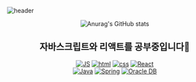 ![header](https://capsule-render.vercel.app/api?type=wave&color=auto&height=100&section=header&text=Hi&nbsp;there&nbsp;👋&fontSize=50)

<div align=center>

![Anurag's GitHub stats](https://github-readme-stats.vercel.app/api?username=ParkTaeYonggg&show_icons=true&theme=radical)

 
## 자바스크립트와 리액트를 공부중입니다🌱<br>
[![JS](https://img.shields.io/badge/JavaScript-F7DF1E?style=flat-square&logo=JavaScript&logoColor=black)](https://github.com/ParkTaeYonggg/JavaScript_practice) 
[![html](https://img.shields.io/badge/Html-E34F26?style=flat-square&logo=Html5&logoColor=white)](https://github.com/ParkTaeYonggg) [![css](https://img.shields.io/badge/CSS-1572B6?style=flat-square&logo=CSS3&logoColor=white)](https://github.com/ParkTaeYonggg) 
[![React](https://img.shields.io/badge/React%20-61DAFB?style=flat-square&logo=React&logoColor=black)](https://github.com/ParkTaeYonggg)<br>
[![Java](https://img.shields.io/badge/Java-007396?style=flat-square&logo=Java&logoColor=white)](https://github.com/ParkTaeYonggg)
[![Spring](https://img.shields.io/badge/Spring-6DB33F?style=flat-square&logo=Spring&logoColor=white)](https://github.com/ParkTaeYonggg)
 [![Oracle DB](https://img.shields.io/badge/Oracle-F80000?style=flat-square&logo=oracle&logoColor=white)](https://github.com/ParkTaeYonggg)
 
 </div>
<!--
**ParkTaeYonggg/ParkTaeYonggg** is a ✨ _special_ ✨ repository because its `README.md` (this file) appears on your GitHub profile.

Here are some ideas to get you started:

- 🔭 I’m currently working on ...
- 🌱 I’m currently learning ...
- 👯 I’m looking to collaborate on ...
- 🤔 I’m looking for help with ...
- 💬 Ask me about ...
- 📫 How to reach me: ...
- 😄 Pronouns: ...
- ⚡ Fun fact: ...
-->
